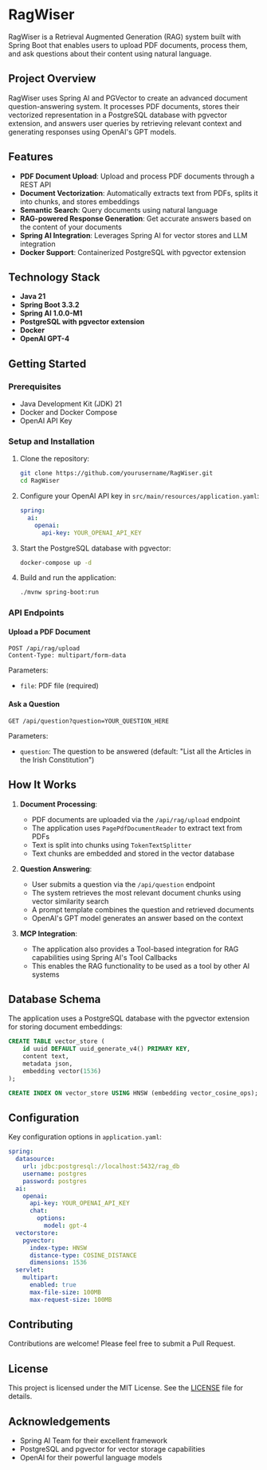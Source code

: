 # RagWiser

RagWiser is a Retrieval Augmented Generation (RAG) system built with Spring Boot that enables users to upload PDF documents, process them, and ask questions about their content using natural language.

## Project Overview

RagWiser uses Spring AI and PGVector to create an advanced document question-answering system. It processes PDF documents, stores their vectorized representation in a PostgreSQL database with pgvector extension, and answers user queries by retrieving relevant context and generating responses using OpenAI's GPT models.

## Features

- **PDF Document Upload**: Upload and process PDF documents through a REST API
- **Document Vectorization**: Automatically extracts text from PDFs, splits it into chunks, and stores embeddings
- **Semantic Search**: Query documents using natural language
- **RAG-powered Response Generation**: Get accurate answers based on the content of your documents
- **Spring AI Integration**: Leverages Spring AI for vector stores and LLM integration
- **Docker Support**: Containerized PostgreSQL with pgvector extension

## Technology Stack

- **Java 21**
- **Spring Boot 3.3.2**
- **Spring AI 1.0.0-M1**
- **PostgreSQL with pgvector extension**
- **Docker**
- **OpenAI GPT-4**

## Getting Started

### Prerequisites

- Java Development Kit (JDK) 21
- Docker and Docker Compose
- OpenAI API Key

### Setup and Installation

1. Clone the repository:
   ```bash
   git clone https://github.com/yourusername/RagWiser.git
   cd RagWiser
   ```

2. Configure your OpenAI API key in `src/main/resources/application.yaml`:
   ```yaml
   spring:
     ai:
       openai:
         api-key: YOUR_OPENAI_API_KEY
   ```

3. Start the PostgreSQL database with pgvector:
   ```bash
   docker-compose up -d
   ```

4. Build and run the application:
   ```bash
   ./mvnw spring-boot:run
   ```

### API Endpoints

#### Upload a PDF Document
```
POST /api/rag/upload
Content-Type: multipart/form-data
```
Parameters:
- `file`: PDF file (required)

#### Ask a Question
```
GET /api/question?question=YOUR_QUESTION_HERE
```
Parameters:
- `question`: The question to be answered (default: "List all the Articles in the Irish Constitution")

## How It Works

1. **Document Processing**:
   - PDF documents are uploaded via the `/api/rag/upload` endpoint
   - The application uses `PagePdfDocumentReader` to extract text from PDFs
   - Text is split into chunks using `TokenTextSplitter`
   - Text chunks are embedded and stored in the vector database

2. **Question Answering**:
   - User submits a question via the `/api/question` endpoint
   - The system retrieves the most relevant document chunks using vector similarity search
   - A prompt template combines the question and retrieved documents
   - OpenAI's GPT model generates an answer based on the context

3. **MCP Integration**:
   - The application also provides a Tool-based integration for RAG capabilities using Spring AI's Tool Callbacks
   - This enables the RAG functionality to be used as a tool by other AI systems

## Database Schema

The application uses a PostgreSQL database with the pgvector extension for storing document embeddings:

```sql
CREATE TABLE vector_store (
    id uuid DEFAULT uuid_generate_v4() PRIMARY KEY,
    content text,
    metadata json,
    embedding vector(1536)
);

CREATE INDEX ON vector_store USING HNSW (embedding vector_cosine_ops);
```

## Configuration

Key configuration options in `application.yaml`:

```yaml
spring:
  datasource:
    url: jdbc:postgresql://localhost:5432/rag_db
    username: postgres
    password: postgres
  ai:
    openai:
      api-key: YOUR_OPENAI_API_KEY
      chat:
        options:
          model: gpt-4
  vectorstore:
    pgvector:
      index-type: HNSW
      distance-type: COSINE_DISTANCE
      dimensions: 1536
  servlet:
    multipart:
      enabled: true
      max-file-size: 100MB
      max-request-size: 100MB
```

## Contributing

Contributions are welcome! Please feel free to submit a Pull Request.

## License

This project is licensed under the MIT License. See the [LICENSE](LICENSE) file for details.

## Acknowledgements

- Spring AI Team for their excellent framework
- PostgreSQL and pgvector for vector storage capabilities
- OpenAI for their powerful language models

